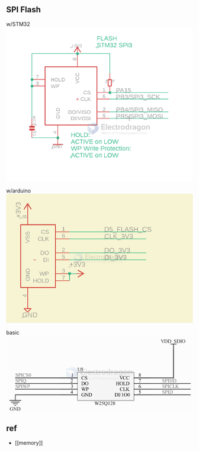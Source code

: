 


## SPI Flash 

w/STM32
![](2024-01-13-17-38-48.png)

w/arduino
![](2025-01-16-19-51-20.png)

basic 
![](2024-12-26-15-22-43.png)





## ref 

- [[memory]]